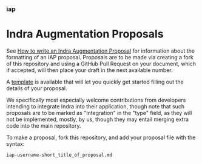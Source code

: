 ### iap

# Indra Augmentation Proposals

See [How to write an Indra Augmentation Proposal](iap-l0k18-how_to_write_iap.md) for information about the formatting of an IAP proposal. Proposals are to be made via creating a fork of this repository and using a GitHub Pull Request on your document, which if accepted, will then place your draft in the next available number.

A [template](iap-template.md) is available that will let you quickly get started filling out the details of your proposal.

We specifically most especially welcome contributions from developers intending to integrate Indra into their application, though note that such proposals are to be marked as "Integration" in the "type" field, as they will not be implemented, mostly, by us, though they may entail merging extra code into the main repository.

To make a proposal, fork this repository, and add your proposal file with the syntax:

    iap-username-short_title_of_proposal.md

